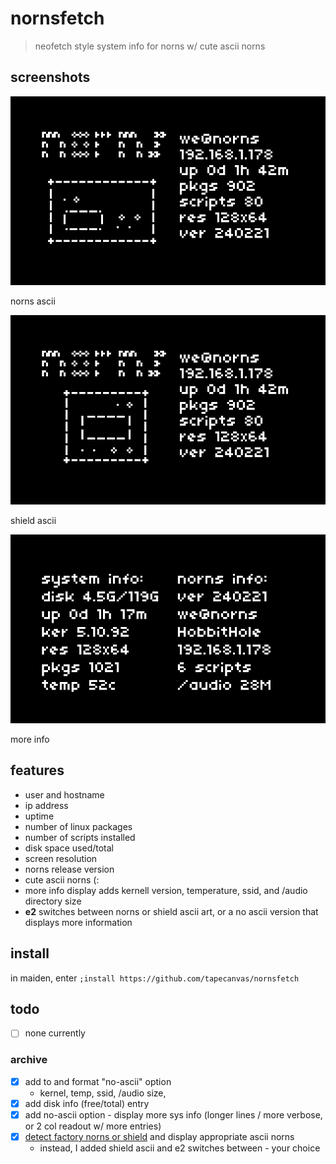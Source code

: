 # nornsfetch
> neofetch style system info for norns w/ cute ascii norns

## screenshots

![screenshot showing ascii art norns and system info displayed on norns screen](norns.png)

norns ascii

![screenshot showing ascii art norns shield and system info displayed on norns screen](shield.png)

shield ascii 

![screenshot showing "more info" readout with no asccii art](more.png)

more info

## features
- user and hostname
- ip address
- uptime
- number of linux packages
- number of scripts installed
- disk space used/total
- screen resolution
- norns release version
- cute ascii norns (:
- more info display adds kernell version, temperature, ssid, and /audio directory size
- **e2** switches between norns or shield ascii art, or a no ascii version that displays more information

## install
in maiden, enter `;install https://github.com/tapecanvas/nornsfetch`

## todo 
- [ ] none currently

### archive
- [x] add to and format "no-ascii" option
  - kernel, temp, ssid, /audio size, 
- [x] add disk info (free/total) entry
- [x] add no-ascii option - display more sys info (longer lines / more verbose, or 2 col readout w/ more entries) 
- [x] [detect factory norns or shield](https://monome.org/docs/norns/api/modules/norns.html) and display appropriate ascii norns
  - instead, I added shield ascii and e2 switches between - your choice 
